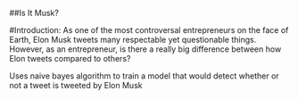 ##Is It Musk?

#Introduction:
As one of the most controversal entrepreneurs on the face of Earth, Elon Musk tweets many respectable yet questionable things. However, as an entrepreneur, is there a really big difference between how Elon tweets compared to others?

Uses naive bayes algorithm to train a model that would detect whether or not a tweet is tweeted by Elon Musk

